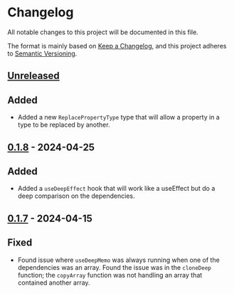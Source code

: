 # Changelog

All notable changes to this project will be documented in this file.

The format is mainly based on [Keep a Changelog](https://keepachangelog.com/en/1.0.0/),
and this project adheres to [Semantic Versioning](https://semver.org/spec/v2.0.0.html).

## [Unreleased]

## Added

- Added a new `ReplacePropertyType` type that will allow a property in a type to be replaced by another.

## [0.1.8] - 2024-04-25

## Added

- Added a `useDeepEffect` hook that will work like a useEffect but do a deep comparison on the dependencies.

## [0.1.7] - 2024-04-15

## Fixed

- Found issue where `useDeepMemo` was always running when one of the dependencies was an array. Found the issue was in the `cloneDeep` function; the `copyArray` function was not handling an array that contained another array.

[unreleased]: https://github.com/Beehive-Software-Consultants/beesoft-common/compare/v0.1.8...develop
[0.1.7]: https://github.com/Beehive-Software-Consultants/beesoft-common/releases/tag/v0.1.7

[0.1.8]: https://github.com/Beehive-Software-Consultants/beesoft-common/releases/tag/v0.1.8
